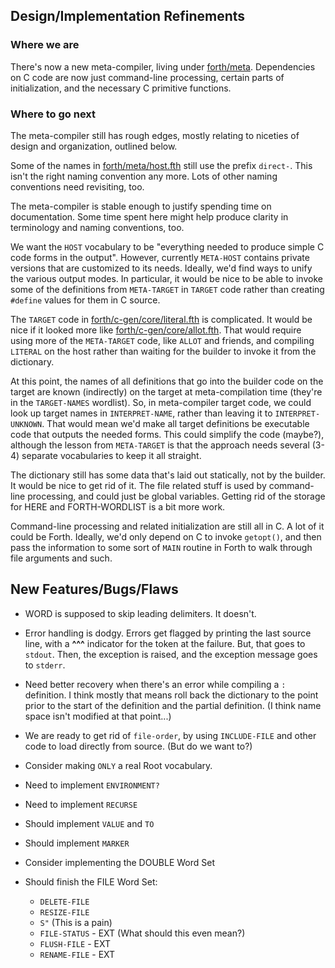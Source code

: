 ## Design/Implementation Refinements
### Where we are
There's now a new meta-compiler, living under [forth/meta](forth/meta).
Dependencies on C code are now just command-line processing,
certain parts of initialization, and the necessary C primitive
functions.

### Where to go next
The meta-compiler still has rough edges, mostly relating to
niceties of design and organization, outlined below.

Some of the names in [forth/meta/host.fth](forth/meta/host.fth)
still use the prefix `direct-`.  This isn't the right naming
convention any more.  Lots of other naming conventions need
revisiting, too.

The meta-compiler is stable enough to justify spending time on
documentation.  Some time spent here might help produce clarity
in terminology and naming conventions, too.

We want the `HOST` vocabulary to be "everything needed to produce
simple C code forms in the output".  However, currently `META-HOST`
contains private versions that are customized to its needs.
Ideally, we'd find ways to unify the various output modes.  In
particular, it would be nice to be able to invoke some of the
definitions from `META-TARGET` in `TARGET` code rather than creating
`#define` values for them in C source.

The `TARGET` code in [forth/c-gen/core/literal.fth](forth/c-gen/core/literal.fth)
is complicated. It would be nice if it looked more like
[forth/c-gen/core/allot.fth](forth/c-gen/core/allot.fth).
That would require using more of the `META-TARGET` code, like
`ALLOT` and friends, and compiling `LITERAL` on the host rather
than waiting for the builder to invoke it from the dictionary.

At this point, the names of all definitions that go into
the builder code on the target are known (indirectly) on the target
at meta-compilation time (they're in the `TARGET-NAMES` wordlist).
So, in meta-compiler target code, we could look up target names in
`INTERPRET-NAME`, rather than leaving it to `INTERPRET-UNKNOWN`.
That would mean we'd make all target definitions be executable code
that outputs the needed forms.  This could simplify the code
(maybe?), although the lesson from `META-TARGET` is that the
approach needs several (3-4) separate vocabularies to keep it all
straight.

The dictionary still has some data that's laid out statically, not
by the builder.  It would be nice to get rid of it.  The file
related stuff is used by command-line processing, and could just be
global variables.  Getting rid of the storage for HERE and
FORTH-WORDLIST is a bit more work.

Command-line processing and related initialization are still all
in C.  A lot of it could be Forth.  Ideally, we'd only depend on
C to invoke `getopt()`, and then pass the information to some sort
of `MAIN` routine in Forth to walk through file arguments and such.

## New Features/Bugs/Flaws

- WORD is supposed to skip leading delimiters.  It doesn't.

- Error handling is dodgy.  Errors get flagged by printing the last
  source line, with a **^^^** indicator for the token at the failure.
  But, that goes to `stdout`.  Then, the exception is raised, and the
  exception message goes to `stderr`.

- Need better recovery when there's an error while compiling a
  `:` definition.  I think mostly that means roll back the dictionary
  to the point prior to the start of the definition and the partial
  definition. (I think name space isn't modified at that point...)

- We are ready to get rid of `file-order`, by using `INCLUDE-FILE` and
  other code to load directly from source.  (But do we want to?)

- Consider making `ONLY` a real Root vocabulary.

- Need to implement `ENVIRONMENT?`

- Need to implement `RECURSE`

- Should implement `VALUE` and `TO`

- Should implement `MARKER`

- Consider implementing the DOUBLE Word Set

- Should finish the FILE Word Set:
  * `DELETE-FILE`
  * `RESIZE-FILE`
  * `S"`  (This is a pain)
  * `FILE-STATUS`  - EXT (What should this even mean?)
  * `FLUSH-FILE`  - EXT
  * `RENAME-FILE`  - EXT
